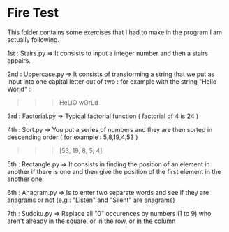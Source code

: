 # Fire Test

This folder contains some exercises that I had to make in the program I am actually following. 

1st : Stairs.py => It consists to input a integer number and then a stairs appairs.

 
2nd : Uppercase.py => It consists of transforming a string that we put as input into one capital letter out of two :
for example with the string "Hello World" : 
>>> HeLlO wOrLd 

3rd : Factorial.py => Typical factorial function ( factorial of 4 is 24 )

4th : Sort.py => You put a series of numbers and they are then sorted in descending order ( for example : 5,8,19,4,53 )
>>> [53, 19, 8, 5, 4]

5th : Rectangle.py => It consists in finding the position of an element in another if there is one and then give the position
of the first element in the another one.

6th : Anagram.py => Is to enter two separate words and see if they are anagrams or not (e.g : "Listen" and "Silent" are anagrams)

7th : Sudoku.py => Replace all "0" occurences by numbers (1 to 9) who aren't already in the square, or in the row, or in the column
